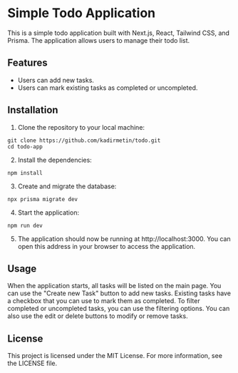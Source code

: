 # Simple Todo Application

This is a simple todo application built with Next.js, React, Tailwind CSS, and Prisma. The application allows users to manage their todo list.

## Features

- Users can add new tasks.
- Users can mark existing tasks as completed or uncompleted.

## Installation

1. Clone the repository to your local machine:

```
git clone https://github.com/kadirmetin/todo.git
cd todo-app
```

2. Install the dependencies:
```
npm install
```

3. Create and migrate the database:
```
npx prisma migrate dev
```

4. Start the application:
```
npm run dev
```

5. The application should now be running at http://localhost:3000. You can open this address in your browser to access the application.

## Usage
When the application starts, all tasks will be listed on the main page. You can use the "Create new Task" button to add new tasks. Existing tasks have a checkbox that you can use to mark them as completed. To filter completed or uncompleted tasks, you can use the filtering options. You can also use the edit or delete buttons to modify or remove tasks.

## License
This project is licensed under the MIT License. For more information, see the LICENSE file.
